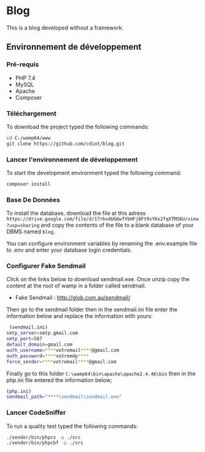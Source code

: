 # Blog

This is a blog developed without a framework.

## Environnement de développement 

### Pré-requis

*   PHP 7.4
*   MySQL
*   Apache
*   Composer

### Téléchargement 

To download the project typed the following commands:

```bash
cd C:/wamp64/www
git clone https://github.com/cdiot/blog.git 
```

### Lancer l'environnement de développement 

To start the development environment typed the following command:

```bash
composer install
```

### Base De Données

To install the database, download the file at this adress ```https://drive.google.com/file/d/17rbvdUG6wfYbHFj8Ft9sY6x2fqXTMS6U/view?usp=sharing``` and copy the contents of the file to a blank database of your DBMS named ```blog```.

You can configure environment variables by renaming the .env.example file to
.env and enter your database login credentials.

### Configurer Fake Sendmail

Click on the links below to download sendmail.exe. Once unzip copy the content at the root of wamp in a folder called sendmail. 

*   Fake Sendmail : http://glob.com.au/sendmail/
 
Then go to the sendmail folder then in the sendmail.ini file enter the information below
and replace the information with yours:

```bash
 (sendmail.ini)
smtp_server=smtp.gmail.com
smtp_port=587
default_domain=gmail.com
auth_username=****votremail****@gmail.com
auth_password=****votremdp****
force_sender=****votremail****@gmail.com
```

Finally go to this folder ```C:\wamp64\bin\apache\apache2.4.46\bin``` then in the php.ini file entered the information below;

```bash
(php.ini)
sendmail_path="****\sendmail\sendmail.exe"
```

### Lancer CodeSniffer

To run a quality test typed the following commands:

```bash
./vendor/bin/phpcs -p ./src
./vendor/bin/phpcbf -p ./src
```
